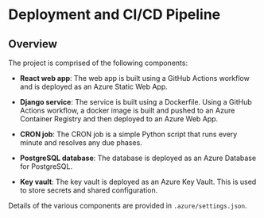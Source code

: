 # Deployment and CI/CD Pipeline

## Overview

The project is comprised of the following components:

- **React web app**: The web app is built using a GitHub Actions workflow and is deployed as an Azure Static Web App.

- **Django service**: The service is built using a Dockerfile. Using a GitHub Actions workflow, a docker image is built and pushed to an Azure Container Registry and then deployed to an Azure Web App.

- **CRON job**: The CRON job is a simple Python script that runs every minute and resolves any due phases.

- **PostgreSQL database**: The database is deployed as an Azure Database for PostgreSQL.

- **Key vault**: The key vault is deployed as an Azure Key Vault. This is used to store secrets and shared configuration.

Details of the various components are provided in `.azure/settings.json`.
